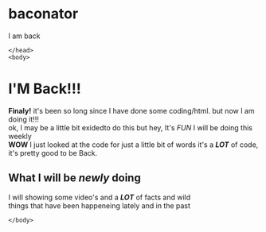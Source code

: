 # baconator
I am back
<!DOCTYPE html>
<html>
    <head>
        <meta charset="utf-8">
        <title>I Am Back!</title>
   <style>
    #yay {
        
       background:red; 
        
        
        
    }   
       
       
      
       
       
   </style>
   
   
   
   
    </head>
    <body>
<h1>I'M Back!!!</h1>


<p id= "yay"><strong>Finaly!</strong> it's been so long since I have done some coding/html. but now I am doing it!!!<br>
ok, I may be a little bit exidedto do this but hey, It's <em>FUN</em>  I will be doing this weekly <br>
<strong>WOW</strong> I just looked at the code for just a little bit of words it's a <strong><em>LOT</em></strong> of code,<br>
it's pretty good to be Back.
</p>


<h2>What I will be <em>newly</em> doing</h2>
<p>I will showing some video's and a <em><strong>LOT</strong></em> of facts and wild<br> things that have been happeneing lately and in the past </p>




    </body>
</html>
